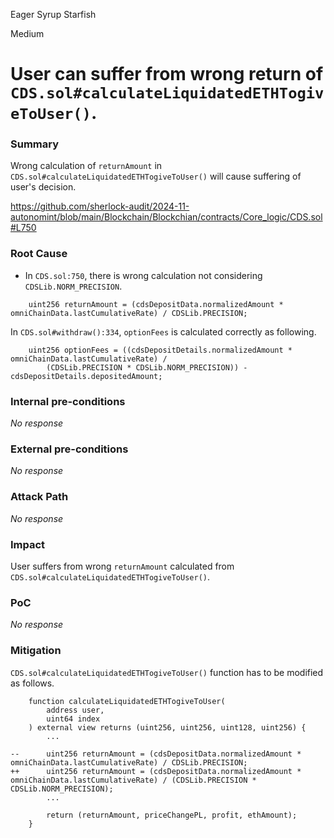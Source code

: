 Eager Syrup Starfish

Medium

# User can suffer from wrong return of `CDS.sol#calculateLiquidatedETHTogiveToUser()`.

### Summary

Wrong calculation of `returnAmount` in `CDS.sol#calculateLiquidatedETHTogiveToUser()` will cause suffering of user's decision.

https://github.com/sherlock-audit/2024-11-autonomint/blob/main/Blockchain/Blockchian/contracts/Core_logic/CDS.sol#L750

### Root Cause

- In `CDS.sol:750`, there is wrong calculation not considering `CDSLib.NORM_PRECISION`.
```solidity
    uint256 returnAmount = (cdsDepositData.normalizedAmount * omniChainData.lastCumulativeRate) / CDSLib.PRECISION;
```
  In `CDS.sol#withdraw():334`, `optionFees` is calculated correctly as following.
```solidity
    uint256 optionFees = ((cdsDepositDetails.normalizedAmount * omniChainData.lastCumulativeRate) /
        (CDSLib.PRECISION * CDSLib.NORM_PRECISION)) - cdsDepositDetails.depositedAmount;
```


### Internal pre-conditions

_No response_

### External pre-conditions

_No response_

### Attack Path

_No response_

### Impact

User suffers from wrong `returnAmount` calculated from `CDS.sol#calculateLiquidatedETHTogiveToUser()`.


### PoC

_No response_

### Mitigation

`CDS.sol#calculateLiquidatedETHTogiveToUser()` function has to be modified as follows.
```solidity
    function calculateLiquidatedETHTogiveToUser(
        address user,
        uint64 index
    ) external view returns (uint256, uint256, uint128, uint256) {
        ...

--      uint256 returnAmount = (cdsDepositData.normalizedAmount * omniChainData.lastCumulativeRate) / CDSLib.PRECISION;
++      uint256 returnAmount = (cdsDepositData.normalizedAmount * omniChainData.lastCumulativeRate) / (CDSLib.PRECISION * CDSLib.NORM_PRECISION);
        ...

        return (returnAmount, priceChangePL, profit, ethAmount);
    }
```